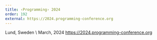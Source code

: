 ```yaml
---
title: ‹Programming› 2024
order: 192
external: https://2024.programming-conference.org
---
```


Lund, Sweden \\
March, 2024
<https://2024.programming-conference.org>
